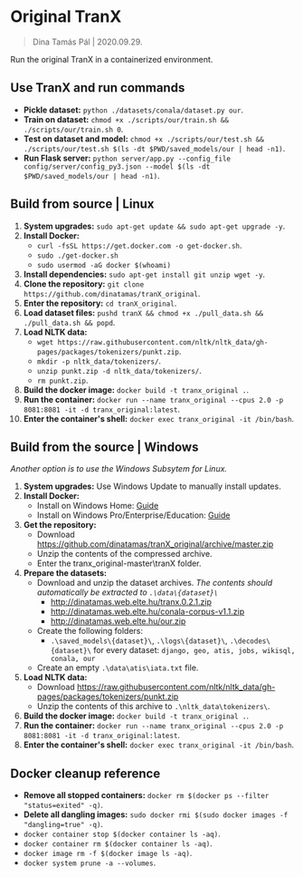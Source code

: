 # Original TranX

> Dina Tamás Pál | 2020.09.29.

Run the original TranX in a containerized environment.

## Use TranX and run commands

* **Pickle dataset:** `python ./datasets/conala/dataset.py our`.
* **Train on dataset:** `chmod +x ./scripts/our/train.sh && ./scripts/our/train.sh 0`.
* **Test on dataset and model:** `chmod +x ./scripts/our/test.sh && ./scripts/our/test.sh $(ls -dt $PWD/saved_models/our | head -n1)`.
* **Run Flask server:** `python server/app.py --config_file config/server/config_py3.json --model $(ls -dt $PWD/saved_models/our | head -n1)`.

## Build from source | Linux

1. **System upgrades:** `sudo apt-get update && sudo apt-get upgrade -y`.
1. **Install Docker:**
    * `curl -fsSL https://get.docker.com -o get-docker.sh`.
    * `sudo ./get-docker.sh`
    * `sudo usermod -aG docker $(whoami)`
1. **Install dependencies:** `sudo apt-get install git unzip wget -y`.
1. **Clone the repository:** `git clone https://github.com/dinatamas/tranX_original`.
1. **Enter the repository:** `cd tranX_original`.
1. **Load dataset files:** `pushd tranX && chmod +x ./pull_data.sh && ./pull_data.sh && popd`.
1. **Load NLTK data:**
    * `wget https://raw.githubusercontent.com/nltk/nltk_data/gh-pages/packages/tokenizers/punkt.zip`.
    * `mkdir -p nltk_data/tokenizers/`.
    * `unzip punkt.zip -d nltk_data/tokenizers/`.
    * `rm punkt.zip`.
1. **Build the docker image:** `docker build -t tranx_original .`.
1. **Run the container:** `docker run --name tranx_original --cpus 2.0 -p 8081:8081 -it -d tranx_original:latest`.
1. **Enter the container's shell:** `docker exec tranx_original -it /bin/bash`.

## Build from the source | Windows

_Another option is to use the Windows Subsytem for Linux._

1. **System upgrades:** Use Windows Update to manually install updates.
1. **Install Docker:**
    * Install on Windows Home: [Guide](https://docs.docker.com/docker-for-windows/install-windows-home/)
    * Install on Windows Pro/Enterprise/Education: [Guide](https://docs.docker.com/docker-for-windows/install/)
1. **Get the repository:** 
    * Download https://github.com/dinatamas/tranX_original/archive/master.zip
    * Unzip the contents of the compressed archive.
    * Enter the tranx_original-master\tranX folder.
1. **Prepare the datasets:**
    * Download and unzip the dataset archives.
      _The contents should automatically be extracted to `.\data\{dataset}\`_
        * http://dinatamas.web.elte.hu/tranx.0.2.1.zip
        * http://dinatamas.web.elte.hu/conala-corpus-v1.1.zip
        * http://dinatamas.web.elte.hu/our.zip
    * Create the following folders:
        * `.\saved_models\{dataset}\`, `.\logs\{dataset}\`, `.\decodes\{dataset}\`
          for every dataset: `django, geo, atis, jobs, wikisql, conala, our`
    * Create an empty `.\data\atis\iata.txt` file.
1. **Load NLTK data:**
    * Download https://raw.githubusercontent.com/nltk/nltk_data/gh-pages/packages/tokenizers/punkt.zip
    * Unzip the contents of this archive to `.\nltk_data\tokenizers\`.
1. **Build the docker image:** `docker build -t tranx_original .`.
1. **Run the container:** `docker run --name tranx_original --cpus 2.0 -p 8081:8081 -it -d tranx_original:latest`.
1. **Enter the container's shell:** `docker exec tranx_original -it /bin/bash`.

## Docker cleanup reference

* **Remove all stopped containers:** `docker rm $(docker ps --filter "status=exited" -q)`.
* **Delete all dangling images:** `sudo docker rmi $(sudo docker images -f "dangling=true" -q)`.
* `docker container stop $(docker container ls -aq)`.
* `docker container rm $(docker container ls -aq)`.
* `docker image rm -f $(docker image ls -aq)`.
* `docker system prune -a --volumes`.
